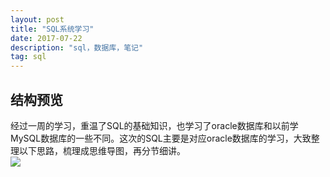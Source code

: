 ```yaml
---
layout: post
title: "SQL系统学习"
date: 2017-07-22 
description: "sql，数据库，笔记"
tag: sql
---  
```


## 结构预览

经过一周的学习，重温了SQL的基础知识，也学习了oracle数据库和以前学MySQL数据库的一些不同。这次的SQL主要是对应oracle数据库的学习，大致整理以下思路，梳理成思维导图，再分节细讲。  
   ![](https://github.com/pangkanghua/pangkanghua.github.io/blob/master/images/posts/oracle/SQL.jpg)  








